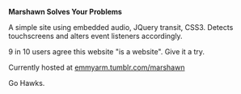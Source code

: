 **Marshawn Solves Your Problems**

A simple site using embedded audio, JQuery transit, CSS3. Detects touchscreens and alters event listeners accordingly.

9 in 10 users agree this website "is a website". Give it a try.

Currently hosted at [emmyarm.tumblr.com/marshawn](http://)

Go Hawks.